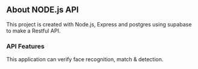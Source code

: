 ## About NODE.js API

This project is created with Node.js, Express and postgres using supabase to make a Restful API.

### API Features

This application can verify face recognition, match & detection.
